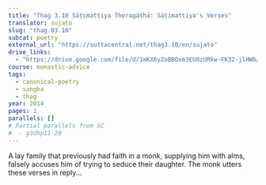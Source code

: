 ```yaml
---
title: "Thag 3.10 Sāṭimattiya Theragāthā: Sāṭimattiya's Verses"
translator: sujato
slug: "thag.03.10"
subcat: poetry
external_url: "https://suttacentral.net/thag3.10/en/sujato"
drive_links:
  - "https://drive.google.com/file/d/1mKX6yZoBBOxm3EU8zURkw-FK32-jlHWb/view?usp=drivesdk"
course: monastic-advice
tags:
  - canonical-poetry
  - sangha
  - thag
year: 2014
pages: 1
parallels: []
# Partial parallels from SC
#  - g3dhp11-20
---
```


A lay family that previously had faith in a monk, supplying him with alms, falsely accuses him of trying to seduce their daughter.
The monk utters these verses in reply...
